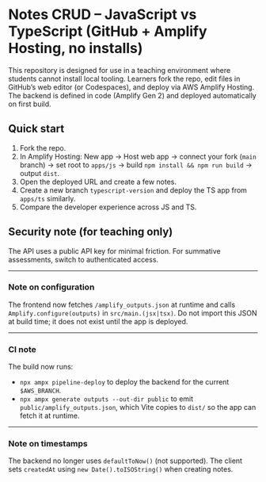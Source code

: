 # Notes CRUD – JavaScript vs TypeScript (GitHub + Amplify Hosting, no installs)

This repository is designed for use in a teaching environment where students cannot install local tooling.
Learners fork the repo, edit files in GitHub’s web editor (or Codespaces), and deploy via AWS Amplify Hosting.
The backend is defined in code (Amplify Gen 2) and deployed automatically on first build.

## Quick start
1. Fork the repo.
2. In Amplify Hosting: New app → Host web app → connect your fork (`main` branch) → set root to `apps/js` → build `npm install && npm run build` → output `dist`.
3. Open the deployed URL and create a few notes.
4. Create a new branch `typescript-version` and deploy the TS app from `apps/ts` similarly.
5. Compare the developer experience across JS and TS.

## Security note (for teaching only)
The API uses a public API key for minimal friction. For summative assessments, switch to authenticated access.


---
### Note on configuration
The frontend now fetches `/amplify_outputs.json` at runtime and calls `Amplify.configure(outputs)` in `src/main.(jsx|tsx)`. 
Do not import this JSON at build time; it does not exist until the app is deployed.


---
### CI note
The build now runs:
- `npx ampx pipeline-deploy` to deploy the backend for the current `$AWS_BRANCH`.
- `npx ampx generate outputs --out-dir public` to emit `public/amplify_outputs.json`, which Vite copies to `dist/` so the app can fetch it at runtime.


---
### Note on timestamps
The backend no longer uses `defaultToNow()` (not supported). The client sets `createdAt` using `new Date().toISOString()` when creating notes. 
